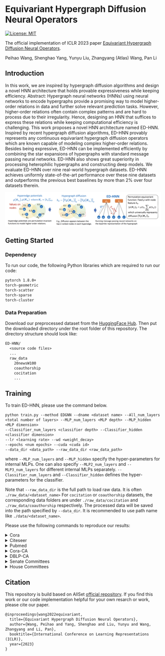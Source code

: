 # Equivariant Hypergraph Diffusion Neural Operators

[![License: MIT](https://img.shields.io/badge/License-MIT-green.svg)](https://opensource.org/licenses/MIT)

The official implementation of ICLR 2023 paper [Equivariant Hypergraph Diffusion Neural Operators](https://arxiv.org/abs/2207.06680).

Peihao Wang, Shenghao Yang, Yunyu Liu, Zhangyang (Atlas) Wang, Pan Li

## Introduction

In this work, we are inspired by hypergraph diffusion algorithms and design a novel HNN architecture that holds provable expressiveness while keeping efficiency. 
Abstract: Hypergraph neural networks (HNNs) using neural networks to encode hypergraphs provide a promising way to model higher-order relations in data and further solve relevant prediction tasks. However, higher-order relations often contain complex patterns and are hard to process due to their irregularity. Hence, designing an HNN that suffices to express these relations while keeping computational efficiency is challenging. This work proposes a novel HNN architecture named ED-HNN. Inspired by recent hypergraph diffusion algorithms, ED-HNN provably represents any continuous equivariant hypergraph diffusion operators which are known capable of modeling complex higher-order relations. Besides being expressive, ED-HNN can be implemented efficiently by combining the star expansions of hypergraphs with standard message passing neural networks. ED-HNN also shows great superiority in processing heterophilic hypergraphs and constructing deep models. We evaluate ED-HNN over nine real-world hypergraph datasets. ED-HNN achieves uniformly state-of-the-art performance over these nine datasets and outperforms the previous best baselines by more than 2% over four datasets therein.

![](figures/teaser.png)

## Getting Started

### Dependency

To run our code, the following Python libraries which are required to run our code:

```
pytorch 1.8.0+
torch-geometric
torch-scatter
torch-sparse
torch-cluster
```

### Data Preparation

Download our preprocessed dataset from the [HuggingFace Hub](https://huggingface.co/datasets/peihaowang/edgnn-hypergraph-dataset).
Then put the downloaded directory under the root folder of this repository. The directory structure should look like:
```
ED-HNN/
  <source code files>
  ...
  raw_data
    20newsW100
    coauthorship
    cocitation
    ...
```

## Training

To train ED-HNN, please use the command below.
```
python train.py --method EDGNN --dname <dataset name> --All_num_layers <total number of layers> --MLP_num_layers <MLP depth> --MLP_hidden <MLP dimension>
--Classifier_num_layers <classifier depth> --Classifier_hidden <classifier dimension>
--lr <learning rate> --wd <weight_decay>
--epochs <num epochs> --cuda <cuda id>
--data_dir <data_path> --raw_data_dir <raw_data_path>
```
where `--MLP_num_layers` and `--MLP_hidden` specify the hyper-parameters for internal MLPs. One can also specify `--MLP2_num_layers` and `--MLP3_num_layers` for different internal MLPs separately. `--Classifier_num_layers` and `--Classifier_hidden` defines the hyper-parameters for the classifier.

Note that `--raw_data_dir` is the full path to load raw data. It is often `./raw_data/<dataset_name>` For `cocitation` or `coauthorship` datasets, the corresponding data folders are under `./raw_data/cocitation` and `./raw_data/coauthorship` respectively. The processed data will be saved into the path specified by `--data_dir`. It is recommended to use path name like `./data/<dataset_name>`.

Please use the following commands to reproduce our results:

<details>

<summary>Cora</summary>

```
python train.py --method EDGNN --dname cora --All_num_layers 1 --MLP_num_layers 0 --MLP2_num_layers 0 
--MLP3_num_layers 1 --Classifier_num_layers 1 --MLP_hidden 256 --Classifier_hidden 256 --aggregate mean
--restart_alpha 0.0 --lr 0.001 --wd 0 --epochs 500 --runs 10
--cuda <cuda_id> --data_dir <data_path> --raw_data_dir <raw_data_path> 
```

</details>

<details>

<summary>Citeseer</summary>

```
python train.py --method EDGNN --dname citeseer --All_num_layers 1 --MLP_num_layers 0 --MLP2_num_layers 0
--MLP3_num_layers 1 --Classifier_num_layers 1 --MLP_hidden 256 --Classifier_hidden 256 --aggregate mean 
--restart_alpha 0.0 --lr 0.001 --wd 0 --epochs 500 --runs 10
--cuda <cuda_id> --data_dir <data_path> --raw_data_dir <raw_data_path>
```

</details>


<details>

<summary>Pubmed</summary>

```
python train.py --method EDGNN --dname pubmed --All_num_layers 8 --MLP_num_layers 2 --MLP2_num_layers 2
--MLP3_num_layers 2 --Classifier_num_layers 2 --MLP_hidden 512 --Classifier_hidden 256 --normalization None --aggregate mean
--restart_alpha 0.5 --lr 0.001 --wd 0 --epochs 500 --runs 10
--cuda <cuda_id> --data_dir <data_path> --raw_data_dir <raw_data_path>
```

</details>


<details>

<summary>Cora-CA</summary>

```
python train.py --method EDGNN --dname coauthor_cora --All_num_layers 1 --MLP_num_layers 0 --MLP2_num_layers 0
--MLP3_num_layers 1 --Classifier_num_layers 2 --MLP_hidden 128 --Classifier_hidden 96 --aggregate mean 
--restart_alpha 0.0 --lr 0.001 --wd 0 --epochs 500 --runs 10
--cuda <cuda_id> --data_dir <data_path> --raw_data_dir <raw_data_path>
```

</details>

<details>

<summary>DBLP-CA</summary>

```
python train.py --method EDGNN --dname coauthor_dblp --All_num_layers 1 --MLP_num_layers 0 --MLP2_num_layers 0
--MLP3_num_layers 1 --Classifier_num_layers 2 --MLP_hidden 128 --Classifier_hidden 96 --aggregate mean
--restart_alpha 0.0 --lr 0.001 --wd 0 --epochs 500 --runs 10
--cuda <cuda_id> --data_dir <data_path> --raw_data_dir <raw_data_path>
```

</details>


<details>

<summary>Senate Committees</summary>

```
python train.py --method EDGNN --dname senate-committees-100 --All_num_layers 8 --MLP_num_layers 2 --MLP2_num_layers 2
--MLP3_num_layers 2 --Classifier_num_layers 2 --MLP_hidden 512 --Classifier_hidden 256 --aggregate mean 
--restart_alpha 0.5 --lr 0.001 --wd 0 --epochs 500 --runs 10 --feature_noise 1.0
--cuda <cuda_id> --data_dir <data_path> --raw_data_dir <raw_data_path>
```

</details>

<details>

<summary>House Committees</summary>

```
python train.py --method EDGNN --dname house-committees-100 --All_num_layers 8 --MLP_num_layers 2 --MLP2_num_layers 2
--MLP3_num_layers 2 --Classifier_num_layers 1 --MLP_hidden 256 --Classifier_hidden 128 --aggregate mean 
--restart_alpha 0.5 --lr 0.001 --wd 0 --epochs 500 --runs 10 --feature_noise 1.0
--cuda <cuda_id> --data_dir <data_path> --raw_data_dir <raw_data_path>
```

</details>

## Citation

This repository is build based on AllSet [official repository](https://github.com/jianhao2016/AllSet).
If you find this work or our code implementation helpful for your own resarch or work, please cite our paper.
```
@inproceedings{wang2022equivariant,
  title={Equivariant Hypergraph Diffusion Neural Operators},
  author={Wang, Peihao and Yang, Shenghao and Liu, Yunyu and Wang, Zhangyang and Li, Pan},
  booktitle={International Conference on Learning Representations (ICLR)},
  year={2023}
}
```
